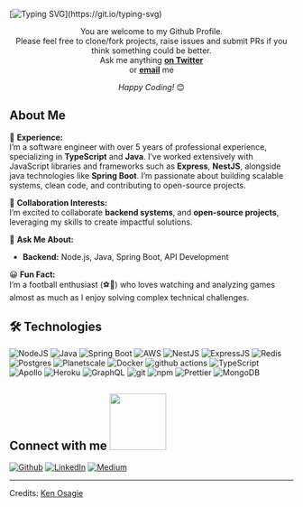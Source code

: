 [![Typing SVG](https://readme-typing-svg.herokuapp.com?font=Architects+Daughter&color=7AF79A&size=35&lines=Hey!+It's+Osigie!;I'm+a+Software+Engineer...)](https://git.io/typing-svg)

<div align="center">

You are welcome to my Github Profile. <br>
Please feel free to clone/fork projects, raise issues and submit PRs if you think something could be better. <br>
Ask me anything <a href="https://twitter.com/KenOsigie" target="_blank"><b>on Twitter</b></a><br>
or <a href="mailto:kenosagie88@gmail.com"><b>email</b></a> me

<i>Happy Coding!</i> 😊

</div>

<h2> About Me </h2>

🌱 **Experience:**  
I’m a software engineer with over 5 years of professional experience, specializing in **TypeScript** and **Java**. I’ve worked extensively with JavaScript libraries and frameworks such as **Express**, **NestJS**, alongside java technologies like  **Spring Boot**. I’m passionate about building scalable systems, clean code, and contributing to open-source projects.  

👯 **Collaboration Interests:**  
I’m excited to collaborate **backend systems**, and **open-source projects**, leveraging my skills to create impactful solutions.  

💬 **Ask Me About:**  
- **Backend:** Node.js, Java, Spring Boot, API Development    

😀 **Fun Fact:**  
I’m a football enthusiast (⚽🏈) who loves watching and analyzing games almost as much as I enjoy solving complex technical challenges.

## 🛠️ Technologies

<p>
 <img alt="NodeJS" src="https://img.shields.io/badge/node.js-6DA55F?style=flat-square&logo=node.js&logoColor=white" />
   <img alt="Java" src="https://img.shields.io/badge/Java-ED8B00?style=for-the-badge&logo=openjdk&logoColor=white" />
  <img alt="Spring Boot" src="https://img.shields.io/badge/SpringBoot-6DB33F?style=flat-square&logo=Spring&logoColor=white" />
 <img alt="AWS" src = "https://img.shields.io/badge/AWS-%23FF9900.svg?style=flat-square&logo=amazon-aws&logoColor=white" />
  <img alt="NestJS" src="https://img.shields.io/badge/nestjs-%23E0234E.svg?style=flat-square&logo=nestjs&logoColor=white" />
  <img alt="ExpressJS" src="https://img.shields.io/badge/express.js-%23404d59.svg?style=flat-square&logo=express&logoColor=%2361DAFB" />
  <img alt="Redis" src="https://img.shields.io/badge/redis-%23DD0031.svg?style=flat-square&logo=redis&logoColor=white" />
  <img alt="Postgres" src="https://img.shields.io/badge/postgres-%23316192.svg?style=flat-square&logo=postgresql&logoColor=white" />
<img alt="Planetscale" src="https://img.shields.io/badge/planetscale-%23000000.svg?style=flat-square&logo=planetscale&logoColor=whitehttps://img.shields.io/badge/redis-%23DD0031.svg?style=flat-square&logo=redis&logoColor=white" />
 
  <img alt="Docker" src="https://img.shields.io/badge/-Docker-46a2f1?style=flat-square&logo=docker&logoColor=white" />
  <img alt="github actions" src="https://img.shields.io/badge/-Github_Actions-2088FF?style=flat-square&logo=github-actions&logoColor=white" />
  <img alt="TypeScript" src="https://img.shields.io/badge/-TypeScript-007ACC?style=flat-square&logo=typescript&logoColor=white" />
  <img alt="Apollo" src="https://img.shields.io/badge/-Apollo%20GraphQL-311C87?style=flat-square&logo=apollo-graphql&logoColor=white" />
  <img alt="Heroku" src="https://img.shields.io/badge/-Heroku-430098?style=flat-square&logo=heroku&logoColor=white" />
  
  <img alt="GraphQL" src="https://img.shields.io/badge/-GraphQL-E10098?style=flat-square&logo=graphql&logoColor=white" />
  
  <img alt="git" src="https://img.shields.io/badge/-Git-F05032?style=flat-square&logo=git&logoColor=white" />
  <img alt="npm" src="https://img.shields.io/badge/-NPM-CB3837?style=flat-square&logo=npm&logoColor=white" />
  
  <img alt="Prettier" src="https://img.shields.io/badge/-Prettier-F7B93E?style=flat-square&logo=prettier&logoColor=white" />
  <img alt="MongoDB" src="https://img.shields.io/badge/-MongoDB-13aa52?style=flat-square&logo=mongodb&logoColor=white" />

<p>

<h2> Connect with me <img src='https://raw.githubusercontent.com/osigie/osigie/main/Assets/handshake.gif' width="100px"> </h2>
 <p><a href="https://www.github.com/osigie" target="_blank"><img alt="Github" src="https://img.shields.io/badge/GitHub-%2312100E.svg?&style=for-the-badge&logo=Github&logoColor=white" /></a> <a href="https://www.linkedin.com/in/ken-osagie-750b821b1/" target="_blank"><img alt="LinkedIn" src="https://img.shields.io/badge/linkedin-%230077B5.svg?&style=for-the-badge&logo=linkedin&logoColor=white" /></a> <a href="https://medium.com/@kenosagie88" target="_blank"><img alt="Medium" src="https://img.shields.io/badge/medium-%2312100E.svg?&style=for-the-badge&logo=medium&logoColor=white" /></a>

---

Credits: [Ken Osagie](https://github.com/osigie)
